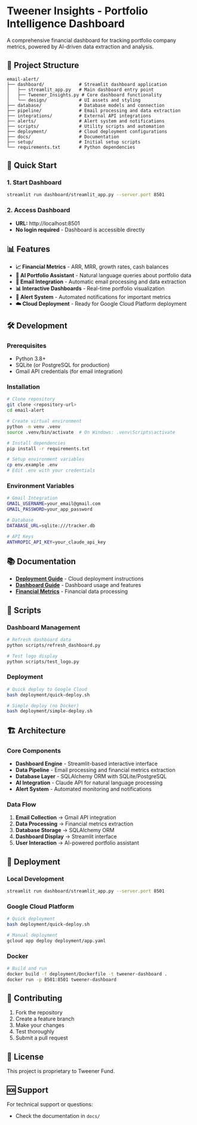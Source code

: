# Tweener Insights - Portfolio Intelligence Dashboard

A comprehensive financial dashboard for tracking portfolio company metrics, powered by AI-driven data extraction and analysis.

## 📁 Project Structure

```
email-alert/
├── dashboard/             # Streamlit dashboard application
│   ├── streamlit_app.py   # Main dashboard entry point
│   ├── Tweener_Insights.py # Core dashboard functionality
│   └── design/            # UI assets and styling
├── database/              # Database models and connection
├── pipeline/              # Email processing and data extraction
├── integrations/          # External API integrations
├── alerts/                # Alert system and notifications
├── scripts/               # Utility scripts and automation
├── deployment/            # Cloud deployment configurations
├── docs/                  # Documentation
├── setup/                 # Initial setup scripts
└── requirements.txt       # Python dependencies
```

## 🚀 Quick Start

### 1. Start Dashboard
```bash
streamlit run dashboard/streamlit_app.py --server.port 8501
```

### 2. Access Dashboard
- **URL:** http://localhost:8501
- **No login required** - Dashboard is accessible directly

## 📊 Features

- **📈 Financial Metrics** - ARR, MRR, growth rates, cash balances
- **🤖 AI Portfolio Assistant** - Natural language queries about portfolio data
- **📧 Email Integration** - Automatic email processing and data extraction
- **📊 Interactive Dashboards** - Real-time portfolio visualization
- **🔔 Alert System** - Automated notifications for important metrics
- **☁️ Cloud Deployment** - Ready for Google Cloud Platform deployment

## 🛠️ Development

### Prerequisites
- Python 3.8+
- SQLite (or PostgreSQL for production)
- Gmail API credentials (for email integration)

### Installation
```bash
# Clone repository
git clone <repository-url>
cd email-alert

# Create virtual environment
python -m venv .venv
source .venv/bin/activate  # On Windows: .venv\Scripts\activate

# Install dependencies
pip install -r requirements.txt

# Setup environment variables
cp env.example .env
# Edit .env with your credentials
```

### Environment Variables
```bash
# Gmail Integration
GMAIL_USERNAME=your_email@gmail.com
GMAIL_PASSWORD=your_app_password

# Database
DATABASE_URL=sqlite:///tracker.db

# API Keys
ANTHROPIC_API_KEY=your_claude_api_key
```

## 📚 Documentation

- **[Deployment Guide](docs/DEPLOYMENT_GUIDE.md)** - Cloud deployment instructions
- **[Dashboard Guide](docs/DASHBOARD_README.md)** - Dashboard usage and features
- **[Financial Metrics](docs/FINANCIAL_METRICS_README.md)** - Financial data processing

## 🔧 Scripts

### Dashboard Management
```bash
# Refresh dashboard data
python scripts/refresh_dashboard.py

# Test logo display
python scripts/test_logo.py
```

### Deployment
```bash
# Quick deploy to Google Cloud
bash deployment/quick-deploy.sh

# Simple deploy (no Docker)
bash deployment/simple-deploy.sh
```

## 🏗️ Architecture

### Core Components
- **Dashboard Engine** - Streamlit-based interactive interface
- **Data Pipeline** - Email processing and financial metrics extraction
- **Database Layer** - SQLAlchemy ORM with SQLite/PostgreSQL
- **AI Integration** - Claude API for natural language processing
- **Alert System** - Automated monitoring and notifications

### Data Flow
1. **Email Collection** → Gmail API integration
2. **Data Processing** → Financial metrics extraction
3. **Database Storage** → SQLAlchemy ORM
4. **Dashboard Display** → Streamlit interface
5. **User Interaction** → AI-powered portfolio assistant

## 🚀 Deployment

### Local Development
```bash
streamlit run dashboard/streamlit_app.py --server.port 8501
```

### Google Cloud Platform
```bash
# Quick deployment
bash deployment/quick-deploy.sh

# Manual deployment
gcloud app deploy deployment/app.yaml
```

### Docker
```bash
# Build and run
docker build -f deployment/Dockerfile -t tweener-dashboard .
docker run -p 8501:8501 tweener-dashboard
```

## 🤝 Contributing

1. Fork the repository
2. Create a feature branch
3. Make your changes
4. Test thoroughly
5. Submit a pull request

## 📄 License

This project is proprietary to Tweener Fund.

## 🆘 Support

For technical support or questions:
- Check the documentation in `docs/` 